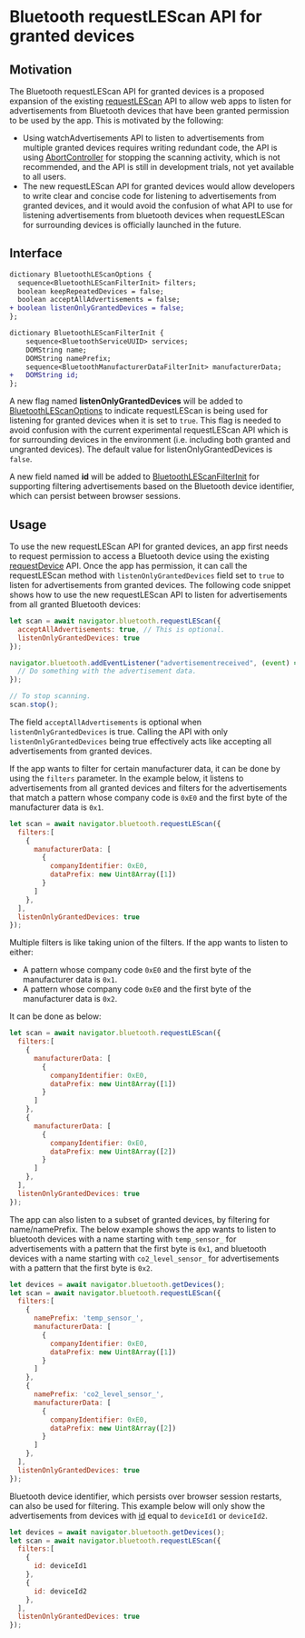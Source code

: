 # Bluetooth requestLEScan API for granted devices

## Motivation

The Bluetooth requestLEScan API for granted devices is a proposed expansion of the existing [requestLEScan](https://webbluetoothcg.github.io/web-bluetooth/scanning.html#dom-bluetooth-requestlescan) API to allow web apps to listen for advertisements from Bluetooth devices that have been granted permission to be used by the app. This is motivated by the following:

* Using watchAdvertisements API to listen to advertisements from multiple granted devices requires writing redundant code, the API is using [AbortController](https://developer.mozilla.org/en-US/docs/Web/API/AbortController) for stopping the scanning activity, which is not recommended, and the API is still in development trials, not yet available to all users.
* The new requestLEScan API for granted devices would allow developers to write clear and concise code for listening to advertisements from granted devices, and it would avoid the confusion of what API to use for listening advertisements from bluetooth devices when requestLEScan for surrounding devices is officially launched in the future.

## Interface

```diff
dictionary BluetoothLEScanOptions {
  sequence<BluetoothLEScanFilterInit> filters;
  boolean keepRepeatedDevices = false;
  boolean acceptAllAdvertisements = false;
+ boolean listenOnlyGrantedDevices = false;
};

dictionary BluetoothLEScanFilterInit {
    sequence<BluetoothServiceUUID> services;
    DOMString name;
    DOMString namePrefix;
    sequence<BluetoothManufacturerDataFilterInit> manufacturerData;
+   DOMString id;
};

```

A new flag named **listenOnlyGrantedDevices** will be added to [BluetoothLEScanOptions](https://webbluetoothcg.github.io/web-bluetooth/scanning.html#dictdef-bluetoothlescanoptions) to indicate requestLEScan is being used for listening for granted devices when it is set to `true`. This flag is needed to avoid confusion with the current experimental requestLEScan API which is for surrounding devices in the environment (i.e. including both granted and ungranted devices). The default value for listenOnlyGrantedDevices is `false`.

A new field named **id** will be added to [BluetoothLEScanFilterInit](https://webbluetoothcg.github.io/web-bluetooth/#dictdef-bluetoothlescanfilterinit) for supporting filtering advertisements based on the Bluetooth device identifier, which can persist between browser sessions.

## Usage

To use the new requestLEScan API for granted devices, an app first needs to request permission to access a Bluetooth device using the existing [requestDevice](https://webbluetoothcg.github.io/web-bluetooth/#dom-bluetooth-requestdevice) API. Once the app has permission, it can call the requestLEScan method with `listenOnlyGrantedDevices` field set to `true` to listen for advertisements from granted devices.
The following code snippet shows how to use the new requestLEScan API to listen for advertisements from all granted Bluetooth devices:

```js
let scan = await navigator.bluetooth.requestLEScan({
  acceptAllAdvertisements: true, // This is optional.
  listenOnlyGrantedDevices: true
});

navigator.bluetooth.addEventListener("advertisementreceived", (event) => {
  // Do something with the advertisement data.
});

// To stop scanning.
scan.stop();
```

The field `acceptAllAdvertisements` is optional when `listenOnlyGrantedDevices` is true. Calling the API with only `listenOnlyGrantedDevices` being true effectively acts like accepting all advertisements from granted devices.

If the app wants to filter for certain manufacturer data, it can be done by using the `filters` parameter. In the example below, it listens to advertisements from all granted devices and filters for the advertisements that match a pattern whose company code is `0xE0` and the first byte of the manufacturer data is `0x1`.

```js
let scan = await navigator.bluetooth.requestLEScan({
  filters:[
    {
      manufacturerData: [
        {
          companyIdentifier: 0xE0,
          dataPrefix: new Uint8Array([1])
        }
      ]
    },
  ],
  listenOnlyGrantedDevices: true
});
```

Multiple filters is like taking union of the filters. If the app wants to listen to either:
* A pattern whose company code `0xE0` and the first byte of the manufacturer data is `0x1`.
* A pattern whose company code `0xE0` and the first byte of the manufacturer data is `0x2`.

It can be done as below:

```js
let scan = await navigator.bluetooth.requestLEScan({
  filters:[
    {
      manufacturerData: [
        {
          companyIdentifier: 0xE0,
          dataPrefix: new Uint8Array([1])
        }
      ]
    },
    {
      manufacturerData: [
        {
          companyIdentifier: 0xE0,
          dataPrefix: new Uint8Array([2])
        }
      ]
    },
  ],
  listenOnlyGrantedDevices: true
});
```

The app can also listen to a subset of granted devices, by filtering for name/namePrefix. The below example shows the app wants to listen to bluetooth devices with a name starting with `temp_sensor_` for advertisements with a pattern that the first byte is `0x1`, and bluetooth devices with a name starting with `co2_level_sensor_` for advertisements with a pattern that the first byte is `0x2`.

```js
let devices = await navigator.bluetooth.getDevices();
let scan = await navigator.bluetooth.requestLEScan({
  filters:[
    {
      namePrefix: 'temp_sensor_',
      manufacturerData: [
        {
          companyIdentifier: 0xE0,
          dataPrefix: new Uint8Array([1])
        }
      ]
    },
    {
      namePrefix: 'co2_level_sensor_',
      manufacturerData: [
        {
          companyIdentifier: 0xE0,
          dataPrefix: new Uint8Array([2])
        }
      ]
    },
  ],
  listenOnlyGrantedDevices: true
});
```

Bluetooth device identifier, which persists over browser session restarts, can also be used for filtering. This example below will only show the advertisements from devices with [id](https://webbluetoothcg.github.io/web-bluetooth/index.html#dom-bluetoothdevice-id) equal to `deviceId1` or `deviceId2`.

```js
let devices = await navigator.bluetooth.getDevices();
let scan = await navigator.bluetooth.requestLEScan({
  filters:[
    {
      id: deviceId1
    },
    {
      id: deviceId2
    },
  ],
  listenOnlyGrantedDevices: true
});
```
